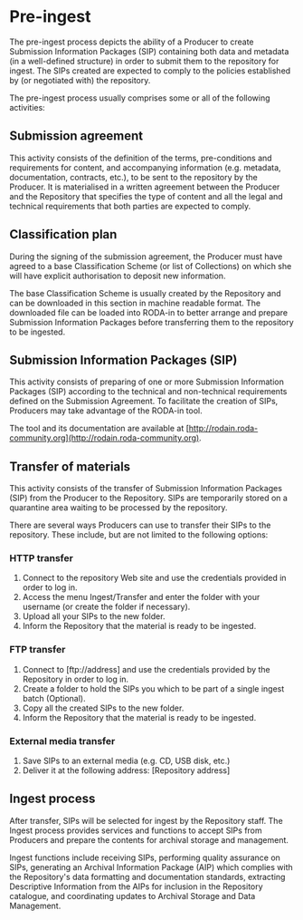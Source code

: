 # Pre-ingest

The pre-ingest process depicts the ability of a Producer to create Submission Information Packages (SIP) containing both data and metadata (in a well-defined structure) in order to submit them to the repository for ingest. The SIPs created are expected to comply to the policies established by (or negotiated with) the repository. 

The pre-ingest process usually comprises some or all of the following activities:

## Submission agreement

This activity consists of the definition of the terms, pre-conditions and requirements for content, and accompanying information (e.g. metadata, documentation, contracts, etc.), to be sent to the repository by the Producer. It is materialised in a written agreement between the Producer and the Repository that specifies the type of content and all the legal and technical requirements that both parties are expected to comply.

## Classification plan

During the signing of the submission agreement, the Producer must have agreed to a base Classification Scheme (or list of Collections) on which she will have explicit authorisation to deposit new information.

The base Classification Scheme is usually created by the Repository and can be downloaded in this section in machine readable format. The downloaded file can be loaded into RODA-in to better arrange and prepare Submission Information Packages before transferring them to the repository to be ingested.


## Submission Information Packages (SIP)

This activity consists of preparing of one or more Submission Information Packages (SIP) according to the technical and non-technical requirements defined on the Submission Agreement. To facilitate the creation of SIPs, Producers may take advantage of the RODA-in tool. 

The tool and its documentation are available at [http://rodain.roda-community.org](http://rodain.roda-community.org).


## Transfer of materials

This activity consists of the transfer of Submission Information Packages (SIP) from the Producer to the Repository. SIPs are temporarily stored on a quarantine area waiting to be processed by the repository.

There are several ways Producers can use to transfer their SIPs to the repository. These include, but are not limited to the following options:

### HTTP transfer

1. Connect to the repository Web site and use the credentials provided in order to log in.
2. Access the menu Ingest/Transfer and enter the folder with your username (or create the folder if necessary).
3. Upload all your SIPs to the new folder.
4. Inform the Repository that the material is ready to be ingested.

### FTP transfer

1. Connect to [ftp://address] and use the credentials provided by the Repository in order to log in.
2. Create a folder to hold the SIPs you which to be part of a single ingest batch (Optional).
3. Copy all the created SIPs to the new folder.
4. Inform the Repository that the material is ready to be ingested.

### External media transfer

1. Save SIPs to an external media (e.g. CD, USB disk, etc.)
2. Deliver it at the following address: [Repository address]

## Ingest process

After transfer, SIPs will be selected for ingest by the Repository staff. The Ingest process provides services and functions to accept SIPs from Producers and prepare the contents for archival storage and management.

Ingest functions include receiving SIPs, performing quality assurance on SIPs, generating an Archival Information Package (AIP) which complies with the Repository's data formatting and documentation standards, extracting Descriptive Information from the AIPs for inclusion in the Repository catalogue, and coordinating updates to Archival Storage and Data Management.

